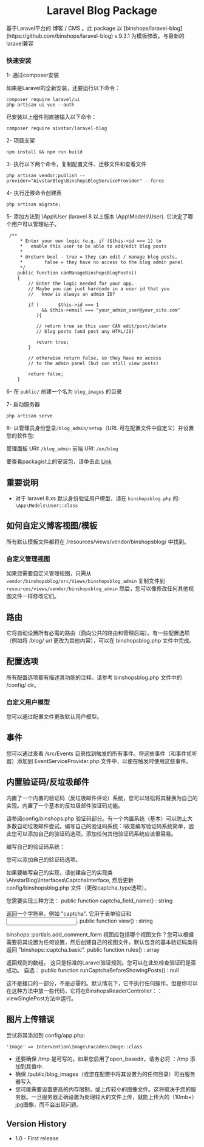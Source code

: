 <h1 align="center">Laravel Blog Package</h1>
基于Laravel平台的 博客 / CMS 。此 package 以 [binshops/laravel-blog](https://github.com/binshops/laravel-blog) v.9.3.1 为模板修改。与最新的laravel兼容

### 快速安装
1- 通过composer安装

如果是Laravel的全新安装，还要运行以下命令：


```
composer require laravel/ui
php artisan ui vue --auth
```
已安装以上组件则直接输入以下命令：

`composer require aivstar/laravel-blog`



2- 项目支架

```
npm install && npm run build
```

3- 执行以下两个命令，复制配置文件、迁移文件和查看文件

`php artisan vendor:publish --provider="AivstarBlog\BinshopsBlogServiceProvider" --force`

4-  执行迁移命令创建表

`php artisan migrate;`

5- 添加方法到 \App\User (laravel 8 以上版本 \App\Models\User). 它决定了哪个用户可以管理帖子。

```
 /**
     * Enter your own logic (e.g. if ($this->id === 1) to
     *   enable this user to be able to add/edit blog posts
     *
     * @return bool - true = they can edit / manage blog posts,
     *        false = they have no access to the blog admin panel
     */
    public function canManageBinshopsBlogPosts()
    {
        // Enter the logic needed for your app.
        // Maybe you can just hardcode in a user id that you
        //   know is always an admin ID?

        if (       $this->id === 1
             && $this->email === "your_admin_user@your_site.com"
           ){

           // return true so this user CAN edit/post/delete
           // blog posts (and post any HTML/JS)

           return true;
        }

        // otherwise return false, so they have no access
        // to the admin panel (but can still view posts)

        return false;
    }
```

6- 在 `public/` 创建一个名为 `blog_images` 的目录

7- 启动服务器

```
php artisan serve
```

8- 以管理员身份登录`/blog_admin/setup`（URL 可在配置文件中自定义）并设置您的软件包: 

  管理面板 URI: `/blog_admin`
  前端 URI: `/en/blog`

要查看packagist上的安装包，请单击此 [Link](https://packagist.org/packages/aivstar/laravel-blog)

## 重要说明
- 对于 laravel 8.xs 默认身份验证用户模型，请在 `binshopsblog.php` 的: `\App\Models\User::class`

## 如何自定义博客视图/模板

所有默认模板文件都将在 /resources/views/vendor/binshopsblog/ 中找到。

### 自定义管理视图
如果您需要自定义管理视图，只需从
`vendor/binshopsblog/src/Views/binshopsblog_admin`
复制文件到
`resources/views/vendor/binshopsblog_admin`
然后，您可以像修改任何其他视图文件一样修改它们。

## 路由

它将自动设置所有必需的路由（面向公共的路由和管理后端）。有一些配置选项（例如将 /blog/ url 更改为其他内容），可以在 binshopsblog.php 文件中完成。

## 配置选项
所有配置选项都有描述其功能的注释。请参考 binshopsblog.php 文件中的 /config/ dir。

### 自定义用户模型
您可以通过配置文件更改默认用户模型。

## 事件

您可以通过查看 /src/Events 目录找到触发的所有事件。将这些事件（和事件侦听器）添加到 EventServiceProvider.php 文件中，以便在触发时使用这些事件。

## 内置验证码/反垃圾邮件

内置了一个内置的验证码（反垃圾邮件评论）系统，您可以轻松将其替换为自己的实现。内置了一个基本的反垃圾邮件验证码功能。


请参阅config/binshops.php 验证码部分。有一个内置系统（基本）可以防止大多数自动垃圾邮件尝试。编写自己的验证码系统：I故意编写验证码系统简单，因此您可以添加自己的验证码选项。添加任何其他验证码系统应该很容易。

编写自己的验证码系统：

您可以添加自己的验证码选项。

如果要编写自己的实现，请创建自己的实现类 \AivstarBlog\Interfaces\CaptchaInterface, 然后更新 config/binshopsblog.php 文件（更改captcha_type选项）。


您需要实现三种方法：
public function captcha_field_name() : string

返回一个字符串，例如 "captcha". 它用于表单验证和 <input name=???>.
public function view() : string

binshops::partials.add_comment_form 视图应包括哪个视图文件？您可以根据需要将其设置为任何设置，然后创建自己的视图文件。默认包含的基本验证码类将返回 "binshops::captcha.basic".
public function rules() : array

返回规则的数组。 这只是标准的Laravel验证规则。您可以在此处检查验证码是否成功。
自选：
public function runCaptchaBeforeShowingPosts() : null

这不是接口的一部分，不是必需的。默认情况下，它不执行任何操作。但是你可以在这种方法中放一些代码，它将在BinshopsReaderController：：viewSinglePost方法中运行。

## 图片上传错误

尝试将其添加到 config/app.php:

    'Image' => Intervention\Image\Facades\Image::class

- 还要确保 /tmp 是可写的。如果您启用了open_basedir，请务必将 ：/tmp 添加到其值中.
- 确保 /public/blog_images（或您在配置中将其设置为的任何目录）可由服务器写入 
- 您可能需要设置更高的内存限制，或上传较小的图像文件。这将取决于您的服务器。一旦服务器正确设置为处理较大的文件上传，就能上传大的（10mb+）jpg图像，而不会出现问题。

## Version History       
- 1.0                   - First release
